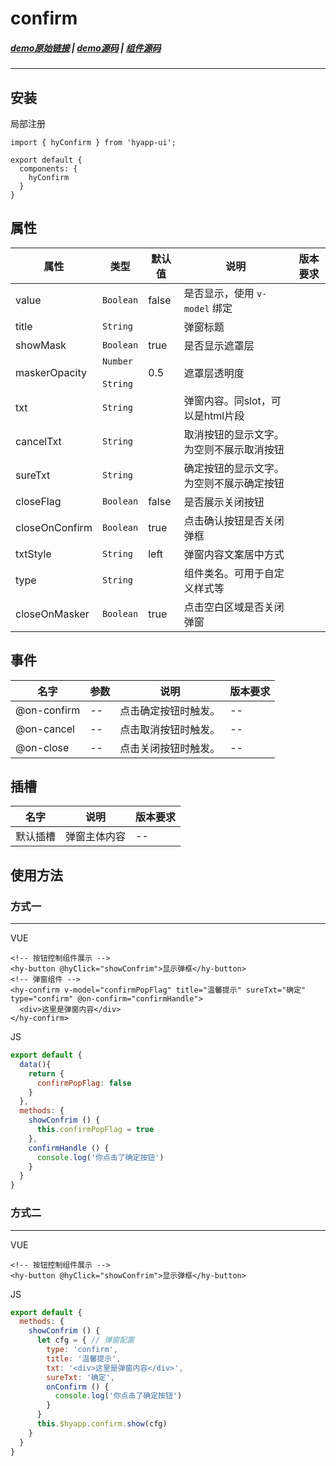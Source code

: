 # confirm

##### [demo原始链接](http://172.17.16.112:8888/examples/#/confirm) | [demo源码](http://gitlab.jr.2345.net/finance_h5/h5_hyapp-ui/blob/dev/examples/routers/confirm.vue) | [组件源码](http://gitlab.jr.2345.net/finance_h5/h5_hyapp-ui/tree/dev/src/packages/confirm)
---

## 安装
局部注册
```js{1,5}
import { hyConfirm } from 'hyapp-ui';

export default {
  components: {
    hyConfirm
  }
}
```

## 属性

| 属性 | 类型 | 默认值 | 说明 | 版本要求 |
| --- | --- | --- | --- | --- |
| value | `Boolean` | false | 是否显示，使用 `v-model` 绑定 | |
| title | `String` |  | 弹窗标题 | |
| showMask | `Boolean` | true | 是否显示遮罩层 | |
| maskerOpacity | `Number`<br><br>`String` | 0.5 | 遮罩层透明度 | |
| txt | `String` |  | 弹窗内容。同slot，可以是html片段 | |
| cancelTxt | `String` |  | 取消按钮的显示文字。为空则不展示取消按钮 | |
| sureTxt | `String` |  | 确定按钮的显示文字。为空则不展示确定按钮 | |
| closeFlag | `Boolean` | false | 是否展示关闭按钮 |  |
| closeOnConfirm | `Boolean` | true | 点击确认按钮是否关闭弹框 |  |
| txtStyle | `String` | left | 弹窗内容文案居中方式 |  |
| type | `String` |  | 组件类名。可用于自定义样式等 | |
| closeOnMasker | `Boolean` | true | 点击空白区域是否关闭弹窗 |  |

## 事件

| 名字 | 参数 | 说明 | 版本要求 |
| --- | --- | --- | --- |
| @on-confirm | -- | 点击确定按钮时触发。 | -- |
| @on-cancel | -- | 点击取消按钮时触发。 | -- |
| @on-close | -- | 点击关闭按钮时触发。 | -- |

## 插槽

| 名字 | 说明 | 版本要求 |
| --- | --- | --- |
| 默认插槽 | 弹窗主体内容 | -- |

## 使用方法
### 方式一
---
VUE
```vue
<!-- 按钮控制组件展示 -->
<hy-button @hyClick="showConfrim">显示弹框</hy-button>
<!-- 弹窗组件 -->
<hy-confirm v-model="confirmPopFlag" title="温馨提示" sureTxt="确定" type="confirm" @on-confirm="confirmHandle">
  <div>这里是弹窗内容</div>
</hy-confirm>
```
JS
```js
export default {
  data(){
    return {
      confirmPopFlag: false
    }
  },
  methods: {
    showConfrim () {
      this.confirmPopFlag = true
    },
    confirmHandle () {
      console.log('你点击了确定按钮')
    }
  }
}
```
### 方式二
---
VUE
```vue
<!-- 按钮控制组件展示 -->
<hy-button @hyClick="showConfrim">显示弹框</hy-button>
```
JS
```js
export default {
  methods: {
    showConfrim () {
      let cfg = { // 弹窗配置
        type: 'confirm',
        title: '温馨提示',
        txt: '<div>这里是弹窗内容</div>',
        sureTxt: '确定',
        onConfirm () {
          console.log('你点击了确定按钮')
        }
      }
      this.$hyapp.confirm.show(cfg)
    }
  }
}
```